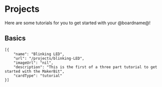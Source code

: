 # Projects 

Here are some tutorials for you to get started with your @boardname@!

## Basics 

```codecard
[{
	"name": "Blinking LED",
	"url": "/projects/blinking-LED",
	"imageUrl": "nil",
	"description": "This is the first of a three part tutorial to get started with the MakerBit",
	"cardType": "tutorial"
}]
```